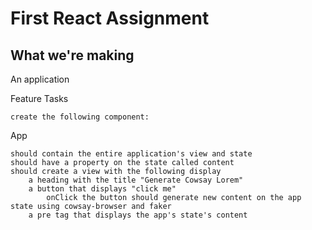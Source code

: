 # First React Assignment

## What we're making
An application


Feature Tasks

    create the following component:

App

    should contain the entire application's view and state
    should have a property on the state called content
    should create a view with the following display
        a heading with the title "Generate Cowsay Lorem"
        a button that displays "click me"
            onClick the button should generate new content on the app state using cowsay-browser and faker
        a pre tag that displays the app's state's content

